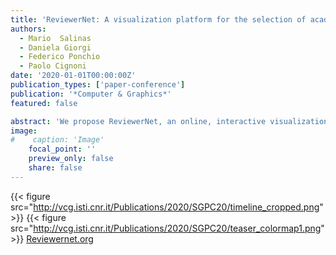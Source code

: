 ```yaml
---
title: 'ReviewerNet: A visualization platform for the selection of academic reviewers'
authors:
  - Mario  Salinas
  - Daniela Giorgi
  - Federico Ponchio
  - Paolo Cignoni
date: '2020-01-01T00:00:00Z'
publication_types: ['paper-conference']
publication: '*Computer & Graphics*'
featured: false

abstract: 'We propose ReviewerNet, an online, interactive visualization system aimed to improve the reviewer selection process in the academic domain. Given a paper submitted for publication, we assume that good candidate reviewers can be chosen among the authors of a small set of pertinent papers; ReviewerNet supports the construction of such set of papers, by visualizing and exploring a literature citation network. The system helps journal editors and Program Committee members to select reviewers that do not have any conflict-of-interest and are representative of different research groups, by visualising the careers and co-authorship relations of candidate reviewers. The system is publicly available, and is demonstrated in the field of Computer Graphics.  The system is online at Reviewernet.org'
image:
#    caption: 'Image'
    focal_point: ''
    preview_only: false
    share: false
---
```

{{< figure src="http://vcg.isti.cnr.it/Publications/2020/SGPC20/timeline_cropped.png" >}}
{{< figure src="http://vcg.isti.cnr.it/Publications/2020/SGPC20/teaser_colormap1.png" >}}
[Reviewernet.org](https://reviewernet.org)


